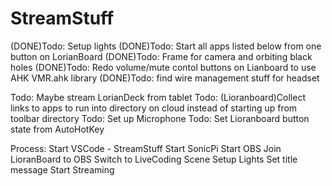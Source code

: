 # StreamStuff
(DONE)Todo: Setup lights
(DONE)Todo: Start all apps listed below from one button on LorianBoard
(DONE)Todo: Frame for camera and orbiting black holes
(DONE)Todo: Redo volume/mute contol buttons on Lianboard to use AHK VMR.ahk library
(DONE)Todo: find wire management stuff for headset

Todo: Maybe stream LorianDeck from tablet
Todo: (Lioranboard)Collect links to apps to run into directory on cloud instead of starting up from toolbar directory
Todo: Set up Microphone
Todo: Set Lioranboard button state from AutoHotKey


Process:
  Start VSCode - StreamStuff
  Start SonicPi
  Start OBS
  Join LioranBoard to OBS
  Switch to LiveCoding Scene
  Setup Lights
  Set title message
  Start Streaming


